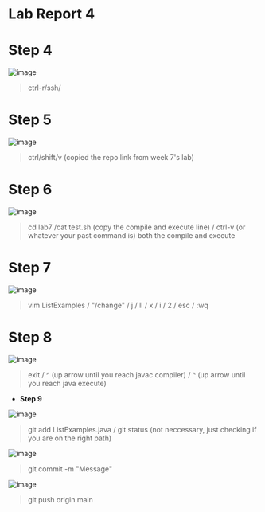 Lab Report 4
=========
# **Step 4**

![image](https://github.com/doanhandonly/cse15l-lab-reports/assets/127058698/727735ad-fdb8-4df5-939e-706cc20eccf1)

>ctrl-r/ssh/<enter>

# **Step 5**

![image](https://github.com/doanhandonly/cse15l-lab-reports/assets/127058698/f743bf16-bd7d-4929-9991-279fe16e49a3)

>ctrl/shift/v (copied the repo link from week 7's lab) 

# **Step 6**

![image](https://github.com/doanhandonly/cse15l-lab-reports/assets/127058698/d35f61f3-cf1d-4f06-896b-d34ebf86e4fb)

>cd lab7 <enter> /cat test.sh (copy the compile and execute line) <enter> / ctrl-v (or whatever your past command is) both the compile and execute

# **Step 7**

![image](https://github.com/doanhandonly/cse15l-lab-reports/assets/127058698/423a0632-9ddf-418e-b4ce-efab8d2d1b59)

>vim ListExamples <enter>/ "/change" <enter> / j / ll / x / i / 2 / esc / <shift> :wq <enter>
  
# **Step 8**

![image](https://github.com/doanhandonly/cse15l-lab-reports/assets/127058698/18b55e90-0f22-4f11-bcec-b94da424bee4)
   
> exit <enter> / ^ (up arrow until you reach javac compiler) <enter> / ^ (up arrow until you reach java execute) <enter>
  
* **Step 9**

![image](https://github.com/doanhandonly/cse15l-lab-reports/assets/127058698/6808ba79-6e90-4a2f-97fd-e0fa75d0148b)

> git add ListExamples.java <enter> / git status <enter> (not neccessary, just checking if you are on the right path)
  
![image](https://github.com/doanhandonly/cse15l-lab-reports/assets/127058698/ac7fde42-3468-484b-9fed-0d00c0307818)
  
> git commit -m "Message" <enter> 
  
![image](https://github.com/doanhandonly/cse15l-lab-reports/assets/127058698/ec459e5c-0595-4321-82de-ae129eb733ba)
  
>git push origin main <enter> 



